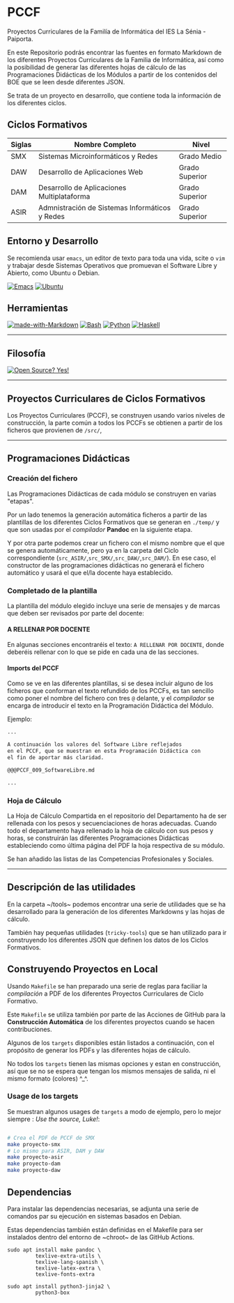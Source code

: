 # PCCF

Proyectos Curriculares de la Familía de Informática del IES La Sénia - Paiporta.

En este Repositorio podrás encontrar las fuentes en formato Markdown de los diferentes
Proyectos Curriculares de la Familia de Informática, así como la posibilidad de generar
las diferentes hojas de cálculo de las Programaciones Didácticas de los Módulos
a partir de los contenidos del BOE que se leen desde diferentes JSON.

Se trata de un proyecto en desarrollo, que contiene toda la información de los 
diferentes ciclos.

## Ciclos Formativos

| Siglas | Nombre Completo | Nivel |
|--------|-----------------|-------|
| SMX    | Sistemas Microinformáticos y Redes | Grado Medio |
| DAW 	 | Desarrollo de Aplicaciones Web | Grado Superior |
| DAM    | Desarrollo de Aplicaciones Multiplataforma | Grado Superior |
| ASIR   | Admnistración de Sistemas Informáticos y Redes | Grado Superior |

## Entorno y Desarrollo

Se recomienda usar `emacs`, un editor de texto para toda una vida, scite o `vim` y trabajar desde
Sistemas Operativos que promuevan el Software Libre y Abierto, como Ubuntu o Debian.

[![Emacs](https://img.shields.io/badge/Emacs-%237F5AB6.svg?&logo=gnu-emacs&logoColor=white)](https://www.gnu.org/software/emacs/)
[![Ubuntu](https://img.shields.io/badge/Ubuntu-E95420?logo=ubuntu&logoColor=white)](#)

## Herramientas

[![made-with-Markdown](https://img.shields.io/badge/Made%20with-Markdown-1f425f.svg)](http://commonmark.org)
[![Bash](https://img.shields.io/badge/Bash-4EAA25?logo=gnubash&logoColor=fff)](#)
[![Python](https://img.shields.io/badge/Python-3776AB?logo=python&logoColor=fff)](#)
[![Haskell](https://img.shields.io/badge/Haskell-3776AB?logo=haskell&logoColor=fff)](#)

---
## Filosofía

[![Open Source? Yes!](https://badgen.net/badge/Open%20Source%20%3F/Yes%21/blue?icon=github)](https://fsfe.org/)

---

## Proyectos Curriculares de Ciclos Formativos

Los Proyectos Curriculares (PCCF), se construyen usando varios niveles de construcción, la parte común a todos
los PCCFs se obtienen a partir de los ficheros que provienen de `/src/`, 

---

## Programaciones Didácticas

### Creación del fichero

Las Programaciones Didácticas de cada módulo se construyen en varias "etapas". 

Por un lado tenemos la generación 
automática ficheros a partir de las plantillas de los diferentes Ciclos Formativos que se generan en `./temp/` y 
que son usadas por el *compilador* **Pandoc** en la siguiente etapa.

Y por otra parte podemos crear un fichero con el mismo nombre que el que se genera automáticamente, pero 
ya en la carpeta del Ciclo correspondiente (`src_ASIR/`,`src_SMX/`,`src_DAW/`,`src_DAM/`). En ese caso, el constructor
de las programaciones didácticas no generará el fichero automático y usará el que el/la docente haya establecido.

### Completado de la plantilla

La plantilla del módulo elegido incluye una serie de mensajes y de marcas que deben ser revisados por parte 
del docente:

#### A RELLENAR POR DOCENTE

En algunas secciones encontraréis el texto: `A RELLENAR POR DOCENTE`, donde deberéis rellenar
con lo que se pide en cada una de las secciones.

#### Imports del PCCF

Como se ve en las diferentes plantillas, si se desea incluir alguno de los ficheros que conforman el texto refundido de los PCCFs, es tan sencillo
como poner el nombre del fichero con tres `@` delante, y el *compilador* se encarga de introducir el texto 
en la Programación Didáctica del Módulo.

Ejemplo:

```markdown
...

A continuación los valores del Software Libre reflejados 
en el PCCF, que se muestran en esta Programación Didáctica con 
el fin de aportar más claridad.

@@@PCCF_009_SoftwareLibre.md

...

```
### Hoja de Cálculo

La Hoja de Cálculo Compartida en el repositorio del Departamento ha de ser rellenada con los pesos y 
secuenciaciones de horas adecuadas. Cuando todo el departamento haya rellenado la hoja de cálculo con sus 
pesos y horas, se construirán las diferentes Programaciones Didácticas estableciendo como última página del PDF
la hoja respectiva de su módulo. 

Se han añadido las listas de las Competencias Profesionales y Sociales.

---

## Descripción de las utilidades

En la carpeta ~/tools~ podemos encontrar una serie de utilidades que se ha desarrollado para la generación de los diferentes
Markdowns y las hojas de cálculo.

También hay pequeñas utilidades (`tricky-tools`) que se han utilizado para ir construyendo los diferentes JSON que definen los
datos de los Ciclos Formativos.

## Construyendo Proyectos en Local

Usando `Makefile` se han preparado una serie de reglas para faciliar la *compilación* a PDF de los diferentes Proyectos
Curriculares de Ciclo Formativo.

Este `Makefile` se utiliza también por parte de las Acciones de GitHub para la **Construcción Automática** de los diferentes proyectos cuando se hacen contribuciones.

Algunos de los `targets` disponibles están listados a continuación, con el propósito de generar los PDFs y las diferentes
hojas de cálculo.

No todos los `targets` tienen las mismas opciones y estan en construcción, así que se no se espera que tengan los mismos
mensajes de salida, ni el mismo formato (colores) ^_^.

### Usage de los targets

Se muestran algunos usages de `targets` a modo de ejemplo, pero lo mejor siempre : *Use the source, Luke!*:

```bash

# Crea el PDF de PCCF de SMX
make proyecto-smx
# Lo mismo para ASIR, DAM y DAW
make proyecto-asir
make proyecto-dam
make proyecto-daw

```

## Dependencias

Para instalar las dependencias necesarias, se adjunta una serie de comandos par su ejecución en sistemas basados en Debian.

Estas dependencias también están definidas en el Makefile para ser instalados dentro del entorno
de ~chroot~ de las GitHub Actions.

```shell
sudo apt install make pandoc \
	     texlive-extra-utils \
		 texlive-lang-spanish \
		 texlive-latex-extra \
		 texlive-fonts-extra

sudo apt install python3-jinja2 \
		 python3-box
```
